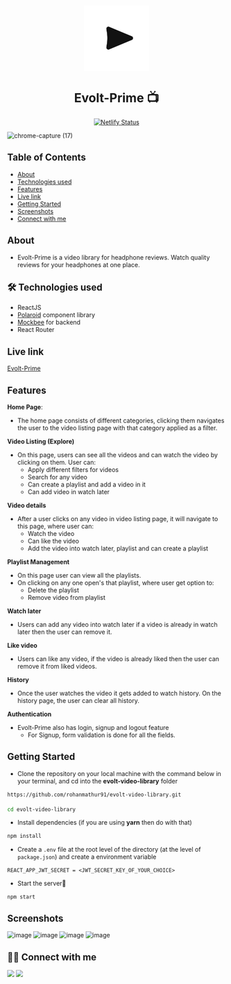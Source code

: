 <div align="center">

<img alt="evolt ecommerce logo" src="public/favicon.svg" width="150px" height="150px" />

# Evolt-Prime 📺

[![Netlify Status](https://api.netlify.com/api/v1/badges/4ac9a6ef-5511-4f30-b805-412e65dd7a40/deploy-status)](https://app.netlify.com/sites/evolt-prime/deploys)

</div>

![chrome-capture (17)](https://user-images.githubusercontent.com/61556757/162183422-71842fa8-1b55-4a80-8e50-4c8d9fa1684c.gif)


## Table of Contents

- [About](#about)
- [Technologies used](#-technologies-used)
- [Features](#features)
- [Live link](#live-link)
- [Getting Started](#getting-started)
- [Screenshots](#screenshots)
- [Connect with me](#-connect-with-me)

## About
 - Evolt-Prime is a video library for headphone reviews. Watch quality reviews for your headphones at one place.

## 🛠 Technologies used
- ReactJS
- [Polaroid](https://polaroid7.netlify.app/index.html) component library
- [Mockbee](https://mockbee.netlify.app/) for backend
- React Router

## Live link
[Evolt-Prime](https://evolt-prime.netlify.app/)

## Features
**Home Page**: 
- The home page consists of different categories, clicking them navigates the user to the video listing page with that category applied as a filter.

**Video Listing (Explore)**
- On this page, users can see all the videos and can watch the video by clicking on them. User can:
    - Apply different filters for videos
    - Search for any video
    - Can create a playlist and add a video in it
    - Can add video in watch later

**Video details**
- After a user clicks on any video in video listing page, it will navigate to this page, where user can:
  - Watch the video
  - Can like the video
  - Add the video into watch later, playlist and can create a playlist
 
 **Playlist Management**
 - On this page user can view all the playlists.
 - On clicking on any one open's that playlist, where user get option to:
    - Delete the playlist
    - Remove video from playlist

**Watch later**
- Users can add any video into watch later if a video is already in watch later then the user can remove it.

**Like video**
- Users can like any video, if the video is already liked then the user can remove it from liked videos.

**History**
- Once the user watches the video it gets added to watch history. On the history page, the user can clear all history.

**Authentication**
- Evolt-Prime also has login, signup and logout feature
  - For Signup, form validation is done for all the fields.


## Getting Started

- Clone the repository on your local machine with the command below in your terminal, and cd into the **evolt-video-library** folder

```sh
https://github.com/rohanmathur91/evolt-video-library.git

cd evolt-video-library
```

- Install dependencies (if you are using **yarn** then do with that)

```sh
npm install
```

- Create a `.env` file at the root level of the directory (at the level of `package.json`) and create a environment variable

```
REACT_APP_JWT_SECRET = <JWT_SECRET_KEY_OF_YOUR_CHOICE>
```

- Start the server🚀

```
npm start
```

## Screenshots
![image](https://user-images.githubusercontent.com/61556757/162183850-f6bcb91d-63dc-4ebc-8b84-92c3e0c3d71a.png)
![image](https://user-images.githubusercontent.com/61556757/162183887-fab68bcb-a318-49e4-95c0-b7fd0d7151db.png)
![image](https://user-images.githubusercontent.com/61556757/162183979-998f6cbe-a145-4355-af61-c946799306e5.png)
![image](https://user-images.githubusercontent.com/61556757/162184099-1475dbd0-3a6c-4bc1-9e6f-1895f056254a.png)


## 👨‍💻 Connect with me 

<a href="https://twitter.com/rohanmathur91"><img src="https://img.shields.io/badge/Twitter-1DA1F2?style=for-the-badge&logo=twitter&logoColor=white"/></a>
<a href="https://www.linkedin.com/in/rohanmathur04/"><img src="https://img.shields.io/badge/LinkedIn-0077B5?style=for-the-badge&logo=linkedin&logoColor=white"/></a>
